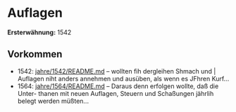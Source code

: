 # Auflagen

**Ersterwähnung:** 1542

## Vorkommen
- 1542: [jahre/1542/README.md](../jahre/1542/README.md) – wollten fih dergleihen Shmach und |
Auflagen niht anders annehmen und ausüben, als wenn
es JFhren Kurf...
- 1564: [jahre/1564/README.md](../jahre/1564/README.md) – Daraus denn erfolgen wollte, daß die Unter-
thanen mit neuen Auflagen, Steuern und Schaßungen
jährlih belegt werden müßten...
